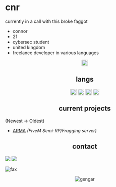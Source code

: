 <h1>cnr</h1>

currently in a call with this broke faggot

- connor
- 21
- cybersec student
- united kingdom
- freelance developer in various languages

<p align="center">
<a href="https://t.me/squirted/" target="blank"><img align="center" src="https://cdn.jsdelivr.net/npm/simple-icons@3.0.1/icons/telegram.svg" alt="telegram" height="20" width="20" /></a>
</p>

<h2 align="center">langs</h2>

<p align="center">
<img align="center" src="https://cdn.jsdelivr.net/npm/simple-icons@3.0.1/icons/python.svg" alt="python" height="20" width="20" />
<img align="center" src="https://cdn.jsdelivr.net/npm/simple-icons@3.0.1/icons/lua.svg" alt="lua" height="20" width="20" />
<img align="center" src="https://cdn.jsdelivr.net/npm/simple-icons@3.0.1/icons/csharp.svg" alt="csharp" height="20" width="20" />
<img align="center" src="https://cdn.jsdelivr.net/npm/simple-icons@3.0.1/icons/node-dot-js.svg" alt="nodejs" height="20" width="20" />
</p>

<h2 align="center">current projects</h2>

(Newest -> Oldest)
- [ARMA](https://discord.gg/armarp) *(FiveM Semi-RP/Fragging server)*

<h2 align="center">contact</h2>

<p><img src="http://github-profile-summary-cards.vercel.app/api/cards/profile-details?username=kwt&theme=transparent" />
<img src="https://github-readme-streak-stats.herokuapp.com/?user=kwt&hide_border=true&card_width=338&theme=transparent" /></p>
<img src="https://komarev.com/ghpvc/?username=kwt&color=lightgray" alt="fax" width="" height="">
<p align="center">
<img alt="gengar" src="https://media.tenor.com/rcuxuxJjDcoAAAAC/pok%C3%A9mon-gengar.gif">
</p>

